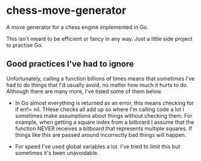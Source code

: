 # chess-move-generator

A move generator for a chess engine implemented in Go.

This isn't meant to be efficient or fancy in any way. Just a little side project to practise Go.


## Good practices I've had to ignore

Unfortunately, calling a function billions of times means that sometimes I've had to do things that I'd usually avoid, no matter how much it hurts to do. Although there are many more, I've listed some of them below.

* In Go almost everything is returned as an error, this means checking for if err!= nil. THese checks all add up so where I'm calling code a lot I sometimes make assumptions about things without checking them. For example, when getting a square index from a bitboard I assume that the function NEVER receives a bitboard that represents multiple squares. If things like this are passed around incorrectly bad things will happen.

* For speed I've used global variables a lot. I've tried to limit this but sometimes it's been unavoidable.
